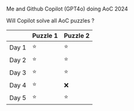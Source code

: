 Me and Github Copilot (GPT4o) doing AoC 2024

Will Copilot solve all AoC puzzles ?

|          | Puzzle 1 | Puzzle 2 |
|----------|----------|----------|
| Day 1    |       ⭐   |    ⭐      |
| Day 2    |       ⭐   |    ⭐      |
| Day 3    |       ⭐   |    ⭐      |
| Day 4    |       ⭐   |    ❌      |
| Day 5    |       ⭐   |    ⭐      |
